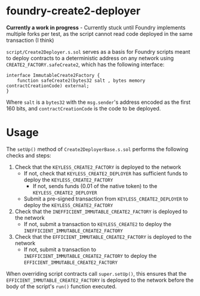 # foundry-create2-deployer

**Currently a work in progress** - Currently stuck until Foundry implements multiple forks per test, as the script cannot read code deployed in the same transaction (I think)


`script/Create2Deployer.s.sol` serves as a basis for Foundry scripts meant to deploy contracts to a deterministic address on any network using `CREATE2_FACTORY.safeCreate2`, which has the following interface:

```solidity
interface ImmutableCreate2Factory {
    function safeCreate2(bytes32 salt , bytes memory contractCreationCode) external;
}
```

Where `salt` is a `bytes32` with the `msg.sender`'s address encoded as the first 160 bits, and `contractCreationCode` is the code to be deployed.

# Usage 

The `setUp()` method of `Create2DeployerBase.s.sol` performs the following checks and steps:

1. Check that the `KEYLESS_CREATE2_FACTORY` is deployed to the network
   -  If not, check that `KEYLESS_CREATE2_DEPLOYER` has sufficient funds to deploy the `KEYLESS_CREATE2_FACTORY`
      -  If not, sends funds (0.01 of the native token) to the `KEYLESS_CREATE2_DEPLOYER`
   -  Submit a pre-signed transaction from `KEYLESS_CREATE2_DEPLOYER` to deploy the `KEYLESS_CREATE2_FACTORY` 
2. Check that the `INEFFICIENT_IMMUTABLE_CREATE2_FACTORY` is deployed to the network
   - If not, submit a transaction to `KEYLESS_CREATE2` to deploy the `INEFFICIENT_IMMUTABLE_CREATE2_FACTORY`
3. Check that the `EFFICIENT_IMMUTABLE_CREATE2_FACTORY` is deployed to the network
   -  If not, submit a transaction to `INEFFICIENT_IMMUTABLE_CREATE2_FACTORY` to deploy the `EFFICIENT_IMMUTABLE_CREATE2_FACTORY`

When overriding script contracts call `super.setUp()`, this ensures that the `EFFICIENT_IMMUTABLE_CREATE2_FACTORY` is deployed to the network before the body of the script's `run()` function executed.